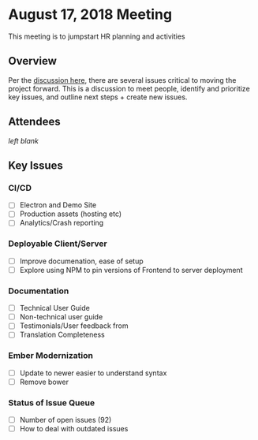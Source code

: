 # August 17, 2018 Meeting
This meeting is to jumpstart HR planning and activities

## Overview
Per the [discussion here](https://github.com/orgs/HospitalRun/teams/core-maintainers), there are several issues critical to moving the project forward. This is a discussion to meet people, identify and prioritize key issues, and outline next steps + create new issues.

## Attendees
_left blank_

## Key Issues

### CI/CD
-[ ] Electron and Demo Site
-[ ] Production assets (hosting etc)
-[ ] Analytics/Crash reporting

### Deployable Client/Server
-[ ] Improve documenation, ease of setup
-[ ] Explore using NPM to pin versions of Frontend to server deployment

### Documentation 
-[ ] Technical User Guide
-[ ] Non-technical user guide
-[ ] Testimonials/User feedback from 
-[ ] Translation Completeness

### Ember Modernization
- [ ] Update to newer easier to understand syntax
- [ ] Remove bower

### Status of Issue Queue
- [ ] Number of open issues (92)
- [ ] How to deal with outdated issues
